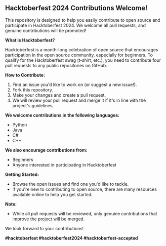 ## Hacktoberfest 2024 Contributions Welcome!

This repository is designed to help you easily contribute to open source and participate in Hacktoberfest 2024. We welcome all pull requests, and genuine contributions will be promoted!

**What is Hacktoberfest?**

Hacktoberfest is a month-long celebration of open source that encourages participation in the open source community, especially for beginners. To qualify for the Hacktoberfest swag (t-shirt, etc.), you need to contribute four pull requests to any public repositories on GitHub.

**How to Contribute:**

1. Find an issue you'd like to work on (or suggest a new issue!).
2. Fork this repository.
3. Make your changes and create a pull request.
4. We will review your pull request and merge it if it's in line with the project's guidelines.

**We welcome contributions in the following languages:**

* Python
* Java
* C#
* C++

**We also encourage contributions from:**

* Beginners
* Anyone interested in participating in Hacktoberfest

**Getting Started:**

* Browse the open issues and find one you'd like to tackle.
* If you're new to contributing to open source, there are many resources available online to help you get started.

**Note:**

* While all pull requests will be reviewed, only genuine contributions that improve the project will be merged.

We look forward to your contributions!

**#hacktoberfest #hacktoberfest2024 #hacktoberfest-accepted**
